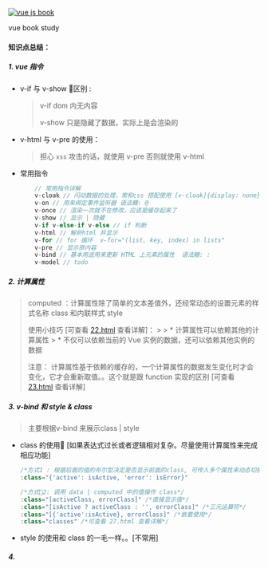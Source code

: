 [![vue js book](https://img14.360buyimg.com/n1/jfs/t9508/97/2285719018/62961/99c5b1b7/59f299b4Nc9e78adb.jpg)](https://item.jd.com/12215519.html)

vue book study

#### 知识点总结：

##### 1. vue 指令

* v-if 与 v-show 区别 : 
    > 
    > v-if dom 内无内容
    >
    > v-show 只是隐藏了数据，实际上是会渲染的

* v-html 与 v-pre 的使用：
    > 担心 `xss` 攻击的话，就使用 v-pre 否则就使用 v-html

* 常用指令

    ```javascript 
        // 常用指令详解
        v-cloak // 闪动数据的处理，常和css 搭配使用 [v-cloak]{display: none}
        v-on // 用来绑定事件监听器 语法糖: @
        v-once // 渲染一次就不在修改，应该是缓存起来了
        v-show // 显示 | 隐藏   
        v-if v-else-if v-else // if 判断
        v-html // 解析html 并显示
        v-for // for 循环  v-for="(list, key, index) in lists"
        v-pre // 显示原内容
        v-bind // 基本用途用来更新 HTML 上元素的属性  语法糖: :
        v-model // todo
    ```

##### 2. 计算属性

> computed ：计算属性除了简单的文本差值外，还经常动态的设置元素的样式名称 class 和内联样式 style
> 
> 使用小技巧 [可查看 [22.html](./22.html) 查看详解]： 
    > 
    > * 计算属性可以依赖其他的计算属性 
    > * 不仅可以依赖当前的 Vue 实例的数据，还可以依赖其他实例的数据
>
> 注意： 计算属性基于依赖的缓存的，一个计算属性的数据发生变化时才会变化，它才会重新取值。。这个就是跟 function 实现的区别 [可查看 [23.html](./23.html) 查看详解]


##### 3. v-bind 和 style & class

> 主要根据v-bind 来展示class | style

* class 的使用 [如果表达式过长或者逻辑相对复杂。尽量使用计算属性来完成相应功能]
    ```javascript
    /*方式1 : 根据后面的值的布尔型决定是否显示前面的class, 可传入多个属性来动态切换 class*/
    :class="{'active': isActive, 'error': isError}" 

    /*方式2: 调用 data | computed 中的值操作 class*/
    :class="[activeClass, errorClass]" /*直接显示值*/ 
    :class="[isActive ? activeClass : '', errorClass]" /*三元运算符*/
    :class="[{'active':isActive}, errorClass]" /*嵌套使用*/
    :class="classes" /*可查看 27.html 查看详解*/
    ```

* style 的使用和 class 的一毛一样。。[不常用]

##### 4. 
